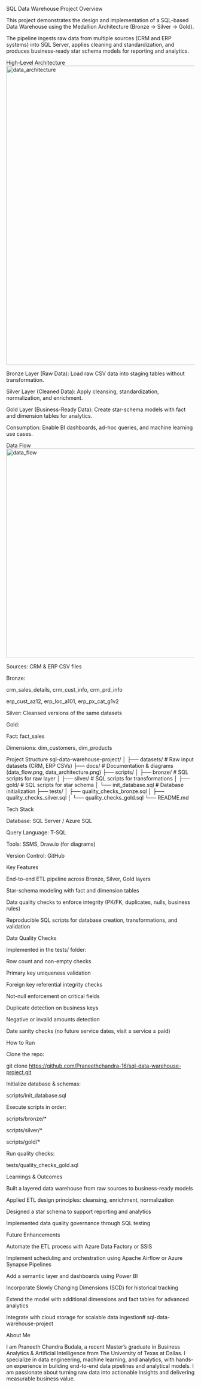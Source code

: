 SQL Data Warehouse Project
Overview

This project demonstrates the design and implementation of a SQL-based Data Warehouse using the Medallion Architecture (Bronze → Silver → Gold).

The pipeline ingests raw data from multiple sources (CRM and ERP systems) into SQL Server, applies cleaning and standardization, and produces business-ready star schema models for reporting and analytics.

High-Level Architecture
<img width="1544" height="799" alt="data_architecture" src="https://github.com/user-attachments/assets/c1d914f5-28f7-4b56-848c-4989fb3b2256" />


Bronze Layer (Raw Data): Load raw CSV data into staging tables without transformation.

Silver Layer (Cleaned Data): Apply cleansing, standardization, normalization, and enrichment.

Gold Layer (Business-Ready Data): Create star-schema models with fact and dimension tables for analytics.

Consumption: Enable BI dashboards, ad-hoc queries, and machine learning use cases.

Data Flow
<img width="1094" height="559" alt="data_flow" src="https://github.com/user-attachments/assets/43dbef11-c8fc-4fae-b1de-a08a81f1d24a" />



Sources: CRM & ERP CSV files

Bronze:

crm_sales_details, crm_cust_info, crm_prd_info

erp_cust_az12, erp_loc_a101, erp_px_cat_g1v2

Silver: Cleansed versions of the same datasets

Gold:

Fact: fact_sales

Dimensions: dim_customers, dim_products

Project Structure
sql-data-warehouse-project/
│
├── datasets/              # Raw input datasets (CRM, ERP CSVs)
├── docs/                  # Documentation & diagrams (data_flow.png, data_architecture.png)
├── scripts/
│   ├── bronze/            # SQL scripts for raw layer
│   ├── silver/            # SQL scripts for transformations
│   ├── gold/              # SQL scripts for star schema
│   └── init_database.sql  # Database initialization
├── tests/
│   ├── quality_checks_bronze.sql
│   ├── quality_checks_silver.sql
│   └── quality_checks_gold.sql
└── README.md

Tech Stack

Database: SQL Server / Azure SQL

Query Language: T-SQL

Tools: SSMS, Draw.io (for diagrams)

Version Control: GitHub

Key Features

End-to-end ETL pipeline across Bronze, Silver, Gold layers

Star-schema modeling with fact and dimension tables

Data quality checks to enforce integrity (PK/FK, duplicates, nulls, business rules)

Reproducible SQL scripts for database creation, transformations, and validation

Data Quality Checks

Implemented in the tests/ folder:

Row count and non-empty checks

Primary key uniqueness validation

Foreign key referential integrity checks

Not-null enforcement on critical fields

Duplicate detection on business keys

Negative or invalid amounts detection

Date sanity checks (no future service dates, visit ≤ service ≤ paid)

How to Run

Clone the repo:

git clone https://github.com/Praneethchandra-16/sql-data-warehouse-project.git


Initialize database & schemas:

scripts/init_database.sql


Execute scripts in order:

scripts/bronze/*

scripts/silver/*

scripts/gold/*

Run quality checks:

tests/quality_checks_gold.sql

Learnings & Outcomes

Built a layered data warehouse from raw sources to business-ready models

Applied ETL design principles: cleansing, enrichment, normalization

Designed a star schema to support reporting and analytics

Implemented data quality governance through SQL testing

Future Enhancements

Automate the ETL process with Azure Data Factory or SSIS

Implement scheduling and orchestration using Apache Airflow or Azure Synapse Pipelines

Add a semantic layer and dashboards using Power BI

Incorporate Slowly Changing Dimensions (SCD) for historical tracking

Extend the model with additional dimensions and fact tables for advanced analytics

Integrate with cloud storage for scalable data ingestion# sql-data-warehouse-project

About Me

I am Praneeth Chandra Budala, a recent Master’s graduate in Business Analytics & Artificial Intelligence from The University of Texas at Dallas. I specialize in data engineering, machine learning, and analytics, with hands-on experience in building end-to-end data pipelines and analytical models. I am passionate about turning raw data into actionable insights and delivering measurable business value.
